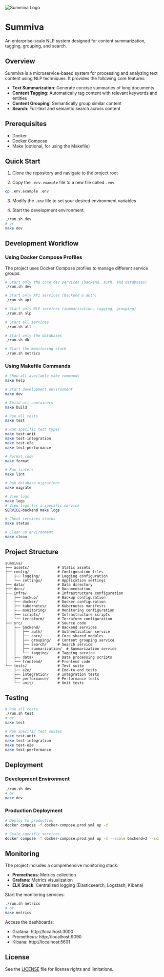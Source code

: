 ![Summiva Logo](assets/summiva-logo.png)

# Summiva

An enterprise-scale NLP system designed for content summarization, tagging, grouping, and search.

## Overview

Summiva is a microservice-based system for processing and analyzing text content using NLP techniques. It provides the following core features:

- **Text Summarization**: Generate concise summaries of long documents
- **Content Tagging**: Automatically tag content with relevant keywords and entities
- **Content Grouping**: Semantically group similar content
- **Search**: Full-text and semantic search across content

## Prerequisites

- Docker
- Docker Compose
- Make (optional, for using the Makefile)

## Quick Start

1. Clone the repository and navigate to the project root

2. Copy the `.env.example` file to a new file called `.env`:
```bash
cp .env.example .env
```

3. Modify the `.env` file to set your desired environment variables

4. Start the development environment:
```bash
./run.sh dev
# or
make dev
```

## Development Workflow

### Using Docker Compose Profiles

The project uses Docker Compose profiles to manage different service groups:

```bash
# Start only the core dev services (backend, auth, and databases)
./run.sh dev

# Start only API services (backend & auth)
./run.sh api

# Start only NLP services (summarization, tagging, grouping)
./run.sh nlp

# Start all services
./run.sh all

# Start only the databases
./run.sh db

# Start the monitoring stack
./run.sh metrics
```

### Using Makefile Commands

```bash
# Show all available make commands
make help

# Start development environment
make dev

# Build all containers
make build

# Run all tests
make test

# Run specific test types
make test-unit
make test-integration
make test-e2e
make test-performance

# Format code
make format

# Run linters
make lint

# Run database migrations
make migrate

# View logs
make logs
# View logs for a specific service
SERVICE=backend make logs

# Check services status
make status

# Clean up environment
make clean
```

## Project Structure

```
summiva/
├── assets/             # Static assets
├── config/             # Configuration files
│   ├── logging/        # Logging configuration
│   └── settings/       # Application settings
├── data/               # Data directory
├── docs/               # Documentation
├── infra/              # Infrastructure configuration
│   ├── backup/         # Backup configuration
│   ├── docker/         # Docker configuration
│   ├── kubernetes/     # Kubernetes manifests
│   ├── monitoring/     # Monitoring configuration
│   ├── scripts/        # Infrastructure scripts
│   └── terraform/      # Terraform configuration
├── src/                # Source code
│   ├── backend/        # Backend services
│   │   ├── auth/       # Authentication service
│   │   ├── core/       # Core shared modules
│   │   ├── grouping/   # Content grouping service
│   │   ├── search/     # Search service
│   │   ├── summarization/  # Summarization service
│   │   └── tagging/    # Tagging service
│   ├── data/           # Data processing scripts
│   └── frontend/       # Frontend code
└── tests/              # Test suite
    ├── e2e/            # End-to-end tests
    ├── integration/    # Integration tests
    ├── performance/    # Performance tests
    └── unit/           # Unit tests
```

## Testing

```bash
# Run all tests
./run.sh test
# or
make test

# Run specific test suites
make test-unit
make test-integration
make test-e2e
make test-performance
```

## Deployment

### Development Environment

```bash
./run.sh dev
# or
make dev
```

### Production Deployment

```bash
# Deploy to production
docker compose -f docker-compose.prod.yml up -d

# Scale specific services
docker compose -f docker-compose.prod.yml up -d --scale backend=3 --scale auth=2
```

## Monitoring

The project includes a comprehensive monitoring stack:

- **Prometheus**: Metrics collection
- **Grafana**: Metrics visualization
- **ELK Stack**: Centralized logging (Elasticsearch, Logstash, Kibana)

Start the monitoring services:

```bash
./run.sh metrics
# or
make metrics
```

Access the dashboards:
- Grafana: http://localhost:3000
- Prometheus: http://localhost:9090
- Kibana: http://localhost:5601

## License

See the [LICENSE](LICENSE) file for license rights and limitations.